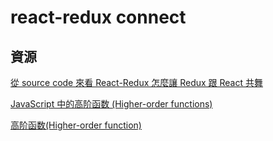 # react-redux connect


## 資源

[從 source code 來看 React-Redux 怎麼讓 Redux 跟 React 共舞](https://medium.com/@as790726/%E5%BE%9E-source-code-%E4%BE%86%E7%9C%8B-react-redux-%E6%80%8E%E9%BA%BC%E8%AE%93-redux-%E8%B7%9F-react-%E5%85%B1%E8%88%9E-a0777b99463a#.9lr1lfdib)

[JavaScript 中的高阶函数 (Higher-order functions)](https://happycoder.net/higher-order-functions-in-javascript/)

[高阶函数(Higher-order function)](https://jcouyang.gitbooks.io/functional-javascript/content/zh/!higher-order-function.html)
